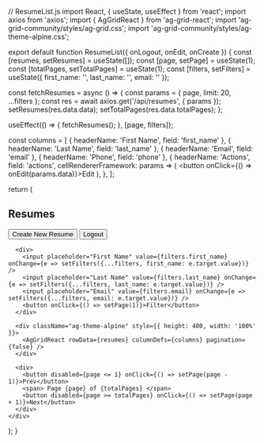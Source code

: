 // ResumeList.js
import React, { useState, useEffect } from 'react';
import axios from 'axios';
import { AgGridReact } from 'ag-grid-react';
import 'ag-grid-community/styles/ag-grid.css';
import 'ag-grid-community/styles/ag-theme-alpine.css';

export default function ResumeList({ onLogout, onEdit, onCreate }) {
  const [resumes, setResumes] = useState([]);
  const [page, setPage] = useState(1);
  const [totalPages, setTotalPages] = useState(1);
  const [filters, setFilters] = useState({ first_name: '', last_name: '', email: '' });

  const fetchResumes = async () => {
    const params = { page, limit: 20, ...filters };
    const res = await axios.get('/api/resumes', { params });
    setResumes(res.data.data);
    setTotalPages(res.data.totalPages);
  };

  useEffect(() => {
    fetchResumes();
  }, [page, filters]);

  const columns = [
    { headerName: 'First Name', field: 'first_name' },
    { headerName: 'Last Name', field: 'last_name' },
    { headerName: 'Email', field: 'email' },
    { headerName: 'Phone', field: 'phone' },
    {
      headerName: 'Actions',
      field: 'actions',
      cellRendererFramework: params => (
        <button onClick={() => onEdit(params.data)}>Edit</button>
      ),
    },
  ];

  return (
    <div>
      <h2>Resumes</h2>
      <button onClick={onCreate}>Create New Resume</button>
      <button onClick={onLogout}>Logout</button>

      <div>
        <input placeholder="First Name" value={filters.first_name} onChange={e => setFilters({...filters, first_name: e.target.value})} />
        <input placeholder="Last Name" value={filters.last_name} onChange={e => setFilters({...filters, last_name: e.target.value})} />
        <input placeholder="Email" value={filters.email} onChange={e => setFilters({...filters, email: e.target.value})} />
        <button onClick={() => setPage(1)}>Filter</button>
      </div>

      <div className="ag-theme-alpine" style={{ height: 400, width: '100%' }}>
        <AgGridReact rowData={resumes} columnDefs={columns} pagination={false} />
      </div>

      <div>
        <button disabled={page <= 1} onClick={() => setPage(page - 1)}>Prev</button>
        <span> Page {page} of {totalPages} </span>
        <button disabled={page >= totalPages} onClick={() => setPage(page + 1)}>Next</button>
      </div>
    </div>
  );
}
